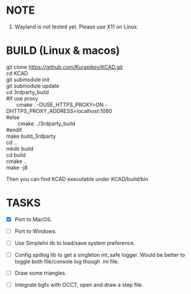 # NOTE
1. Wayland is not tested yet. Please use X11 on Linux.

# BUILD (Linux & macos)
git clone https://github.com/Kurapikov/KCAD.git  
cd KCAD  
git submodule init  
git submodule update  
cd 3rdparty_build  
#if use proxy  
&nbsp;&nbsp; &nbsp; &nbsp; cmake . -DUSE_HTTPS_PROXY=ON -DHTTPS_PROXY_ADDRESS=localhost:1080  
#else  
&nbsp; &nbsp; &nbsp; &nbsp; cmake ../3rdparty_build  
#endif  
make build_3rdparty  
cd ..  
mkdir build  
cd build  
cmake ..  
make -j8  

Then you can find KCAD executable under KCAD/build/bin

# TASKS
- [X] Port to MacOS.
- [ ] Port to Windows.
- [ ] Use SimpleIni lib to load/save system preference.
- [ ] Config spdlog lib to get a singleton mt_safe logger. Would be better to toggle both file/console log though .ini file.
- [ ] Draw some triangles.
- [ ] Integrate bgfx with OCCT, open and draw a step file.

